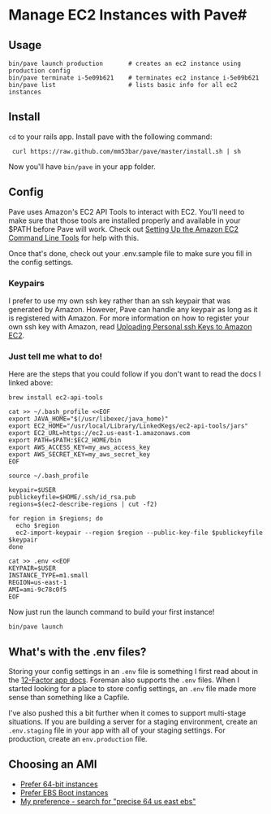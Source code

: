 # Manage EC2 Instances with Pave#

## Usage ##

    bin/pave launch production       # creates an ec2 instance using production config
    bin/pave terminate i-5e09b621    # terminates ec2 instance i-5e09b621
    bin/pave list                    # lists basic info for all ec2 instances 

## Install ##

`cd` to your rails app. Install pave with the following command:

     curl https://raw.github.com/mm53bar/pave/master/install.sh | sh

Now you'll have `bin/pave` in your app folder.

## Config ##

Pave uses Amazon's EC2 API Tools to interact with EC2.  You'll need to make sure that those tools are installed properly and available in your $PATH before Pave will work.  Check out [Setting Up the Amazon EC2 Command Line Tools](http://docs.aws.amazon.com/AWSEC2/latest/UserGuide/SettingUp_CommandLine.html) for help with this.

Once that's done, check out your .env.sample file to make sure you fill in the config settings.

### Keypairs ###

I prefer to use my own ssh key rather than an ssh keypair that was generated by Amazon. However, Pave can handle any keypair as long as it is registered with Amazon. For more information on how to register your own ssh key with Amazon, read [Uploading Personal ssh Keys to Amazon EC2](http://alestic.com/2010/10/ec2-ssh-keys).

### Just tell me what to do! ###

Here are the steps that you could follow if you don't want to read the docs I linked above:

    brew install ec2-api-tools

    cat >> ~/.bash_profile <<EOF
    export JAVA_HOME="$(/usr/libexec/java_home)"
    export EC2_HOME="/usr/local/Library/LinkedKegs/ec2-api-tools/jars"
    export EC2_URL=https://ec2.us-east-1.amazonaws.com
    export PATH=$PATH:$EC2_HOME/bin
    export AWS_ACCESS_KEY=my_aws_access_key
    export AWS_SECRET_KEY=my_aws_secret_key
    EOF

    source ~/.bash_profile
    
    keypair=$USER
    publickeyfile=$HOME/.ssh/id_rsa.pub
    regions=$(ec2-describe-regions | cut -f2)

    for region in $regions; do
      echo $region
      ec2-import-keypair --region $region --public-key-file $publickeyfile $keypair
    done
        
    cat >> .env <<EOF
    KEYPAIR=$USER
    INSTANCE_TYPE=m1.small
    REGION=us-east-1
    AMI=ami-9c78c0f5
    EOF

Now just run the launch command to build your first instance!

    bin/pave launch
    
## What's with the .env files? ##

Storing your config settings in an `.env` file is something I first read about in the [12-Factor app docs](http://www.12factor.net/config). Foreman also supports the `.env` files. When I started looking for a place to store config settings, an `.env` file made more sense than something like a Capfile.

I've also pushed this a bit further when it comes to support multi-stage situations. If you are building a server for a staging environment, create an `.env.staging` file in your app with all of your staging settings. For production, create an `env.production` file.

## Choosing an AMI ##

* [Prefer 64-bit instances](http://alestic.com/2012/03/ec2-64-bit)
* [Prefer EBS Boot instances](http://alestic.com/2012/01/ec2-ebs-boot-recommended)
* [My preference - search for "precise 64 us east ebs"](http://cloud.ubuntu.com/ami/)
